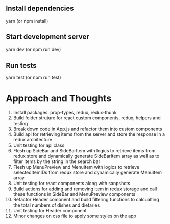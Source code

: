 ## Install dependencies
yarn (or npm install)

## Start development server
yarn dev (or npm run dev)

## Run tests
yarn test (or npm run test)


# Approach and Thoughts

1. Install packages: prop-types, redux, redux-thunk
2. Build folder struture for react custom components, redux, helpers and testing
3. Break down code in App.js and refactor them into custom components
4. Build api for retrieving items from the server and store the response in a redux architecture
5. Unit testing for api class
6. Flesh up SideBar and SideBarItem with logics to retrieve items from redux store and dynamically generate SideBarItem array as well as to filter items by the string in the search bar
6. Flesh up MenuPreview and MenuItem with logics to retrieve selectedItemIDs from redux store and dynamically generate MenuItem array
7. Unit testing for react components along with sanpshots
8. Build actions for adding and removing item in redux storage and call these functions in SideBar and MenuPreview components
9. Refactor Header comonent and build filtering functions to calcualting the total numbers of dishes and dietaries
10. Unit testing for Header component
11. Minor changes on css file to apply some styles on the app
